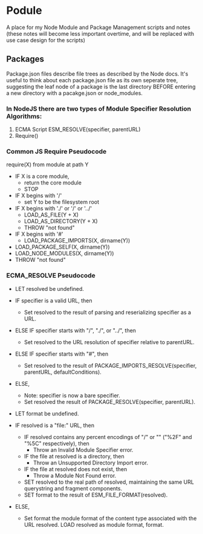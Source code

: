 # Podule

A place for my Node Module and Package Management scripts and notes (these notes will become less important overtime, and will be replaced with use case design for the scripts)

## Packages

Package.json files describe file trees as described by the Node docs. It's useful to think about each package.json file as its own seperate tree, suggesting the leaf node of a package is the last directory BEFORE entering a new directory with a pacakge.json or node_modules.

### In NodeJS there are two types of Module Specifier Resolution Algorithms:
1. ECMA Script ESM_RESOLVE(specifier, parentURL)
2. Require()

### Common JS Require Pseudocode
require(X) from module at path Y
- IF X is a core module,
  -  return the core module
  -  STOP
- IF X begins with '/'
   - set Y to be the filesystem root
- IF X begins with './' or '/' or '../'
   - LOAD_AS_FILE(Y + X)
   - LOAD_AS_DIRECTORY(Y + X)
   - THROW "not found"
- IF X begins with '#'
   - LOAD_PACKAGE_IMPORTS(X, dirname(Y))
- LOAD_PACKAGE_SELF(X, dirname(Y))
- LOAD_NODE_MODULES(X, dirname(Y))
- THROW "not found"

### ECMA_RESOLVE Pseudocode
- LET resolved be undefined.

- IF specifier is a valid URL, then
  - Set resolved to the result of parsing and reserializing specifier as a URL.
- ELSE IF specifier starts with "/", "./", or "../", then
  - Set resolved to the URL resolution of specifier relative to parentURL.
- ELSE IF specifier starts with "#", then
  - Set resolved to the result of PACKAGE_IMPORTS_RESOLVE(specifier, parentURL, defaultConditions).
- ELSE,
  - Note: specifier is now a bare specifier.
  - Set resolved the result of PACKAGE_RESOLVE(specifier, parentURL).
  
- LET format be undefined.

- IF resolved is a "file:" URL, then
  - IF resolved contains any percent encodings of "/" or "\" ("%2F" and "%5C" respectively), then
    - Throw an Invalid Module Specifier error.
  - IF the file at resolved is a directory, then
    - Throw an Unsupported Directory Import error.
  - IF the file at resolved does not exist, then
    - Throw a Module Not Found error.
  - SET resolved to the real path of resolved, maintaining the same URL querystring and fragment components.
  - SET format to the result of ESM_FILE_FORMAT(resolved).
- ELSE,
  - Set format the module format of the content type associated with the URL resolved.
LOAD resolved as module format, format.
